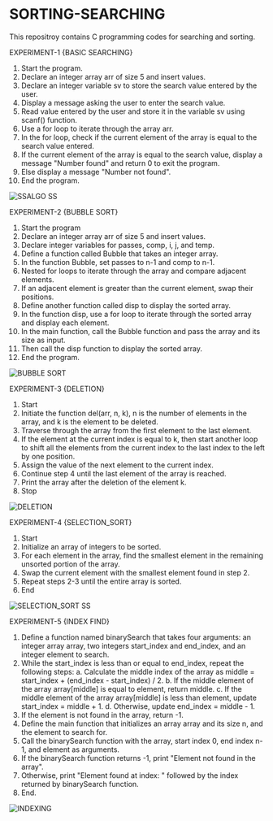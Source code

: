 
# SORTING-SEARCHING
This repositroy contains C programming codes for searching and sorting. 

EXPERIMENT-1 {BASIC SEARCHING} 

1. Start the program.
2. Declare an integer array arr of size 5 and insert values. 
3. Declare an integer variable sv to store the search value entered by the user.
4. Display a message asking the user to enter the search value.
5. Read value entered by the user and store it in the variable sv using scanf() function.
6. Use a for loop to iterate through the array arr.
7. In the for loop, check if the current element of the array is equal to the search value entered.
8. If the current element of the array is equal to the search value, display a message "Number found" and return 0 to exit the program.
9. Else display a message "Number not found".
10. End the program.

![SSALGO SS](https://user-images.githubusercontent.com/108262513/234058763-850b9eac-53fe-45de-b76e-cc73b2a172b0.jpg)


EXPERIMENT-2 {BUBBLE SORT}

1. Start the program
2. Declare an integer array arr of size 5 and insert values. 
3. Declare integer variables for passes, comp, i, j, and temp.
4. Define a function called Bubble that takes an integer array. 
5. In the function Bubble, set passes to n-1 and comp to n-1.
6. Nested for loops to iterate through the array and compare adjacent elements.
7. If an adjacent element is greater than the current element, swap their positions.
8. Define another function called disp to display the sorted array.
9. In the function disp, use a for loop to iterate through the sorted array and display each element.
10. In the main function, call the Bubble function and pass the array and its size as input.
11. Then call the disp function to display the sorted array.
12. End the program.

![BUBBLE SORT](https://user-images.githubusercontent.com/108262513/234008990-a501d667-8096-4340-8732-5a1f294bd58a.jpg)

EXPERIMENT-3 {DELETION}

1. Start
2. Initiate the function del(arr, n, k), n is the number of elements in the array, and k is the element to be deleted.
3. Traverse through the array from the first element to the last element.
3. If the element at the current index is equal to k, then start another loop to shift all the elements from the current index to the last index to the left by one position.
4. Assign the value of the next element to the current index.
5. Continue step 4 until the last element of the array is reached.
6. Print the array after the deletion of the element k.
7. Stop 

![DELETION ](https://user-images.githubusercontent.com/108262513/234051060-42daa384-820c-4007-84b1-3a2ee25d8c63.jpg)

EXPERIMENT-4 {SELECTION_SORT}
1. Start
2. Initialize an array of integers to be sorted.
3. For each element in the array, find the smallest element in the remaining unsorted portion of the array.
4. Swap the current element with the smallest element found in step 2.
5. Repeat steps 2-3 until the entire array is sorted.
6. End 


![SELECTION_SORT SS](https://user-images.githubusercontent.com/108262513/234055526-dd9592c9-9e43-432a-9283-fd106a332a4c.jpg)

EXPERIMENT-5 {INDEX FIND} 

1. Define a function named binarySearch that takes four arguments: an integer array array, two integers start_index and end_index, and an integer element to search.
2. While the start_index is less than or equal to end_index, repeat the following steps:
a. Calculate the middle index of the array as middle = start_index + (end_index - start_index) / 2.
b. If the middle element of the array array[middle] is equal to element, return middle.
c. If the middle element of the array array[middle] is less than element, update start_index = middle + 1.
d. Otherwise, update end_index = middle - 1.
3. If the element is not found in the array, return -1.
4. Define the main function that initializes an array array and its size n, and the element to search for.
5. Call the binarySearch function with the array, start index 0, end index n-1, and element as arguments.
6. If the binarySearch function returns -1, print "Element not found in the array".
7. Otherwise, print "Element found at index: " followed by the index returned by binarySearch function.
8. End. 


![INDEXING](https://user-images.githubusercontent.com/108262513/234067705-fae7867f-3e36-491b-a3bc-434a500244a0.jpg)
